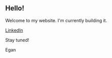 ## Hello!

Welcome to my website. I'm currently building it.

[LinkedIn](https://linkedin.com/in/egan-khomasurya/)

Stay tuned!

Egan
